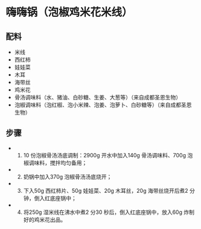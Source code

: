 # 嗨嗨锅（泡椒鸡米花米线）

## 配料

- 米线
- 西红柿
- 娃娃菜
- 木耳
- 海带丝
- 鸡米花
- 骨汤调味料（水、猪油、白砂糖、生姜、大葱等）（来自成都圣恩生物）
- 泡椒调味料（泡红椒、泡小米辣、泡姜、泡萝卜、白砂糖等）（来自成都圣恩生物）

## 步骤

- 1. 10 份泡椒骨汤汤底调制：2900g 开水中加入140g 骨汤调味料、700g 泡椒调味料，搅拌均匀备用；
- 2. 奶锅中加入370g 泡椒骨汤汤底烧开；
- 3. 下入50g 西红柿片、50g 娃娃菜、20g 木耳丝，20g 海带丝烧开后煮2 分钟，倒入红底座锅中；
- 4. 将250g 湿米线在沸水中煮2 分30 秒后，倒入红底座锅中，放入60g 炸制好的鸡米花出品。